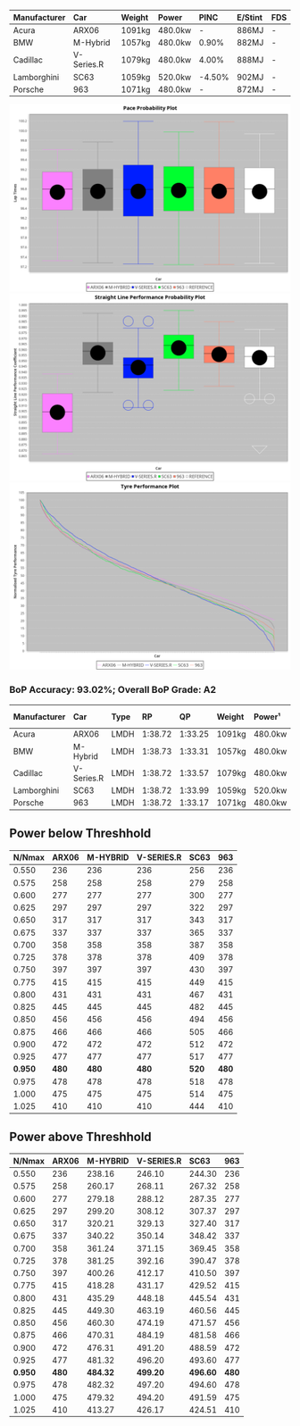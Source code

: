 | Manufacturer | Car        | Weight | Power   | PINC    | E/Stint | FDS     |
|:-|:-|:-|:-|:-|:-|:-|
| Acura        | ARX06      | 1091kg | 480.0kw |    -    | 886MJ   |    -    |
| BMW          | M-Hybrid   | 1057kg | 480.0kw | 0.90%   | 882MJ   |    -    |
| Cadillac     | V-Series.R | 1079kg | 480.0kw | 4.00%   | 888MJ   |    -    |
| Lamborghini  | SC63       | 1059kg | 520.0kw | -4.50%  | 902MJ   |    -    |
| Porsche      | 963        | 1071kg | 480.0kw |    -    | 872MJ   |    -    |

![PACECHART](./IMG/AUTO.png)
![STRAIGHTLINEPERFORMANCECHART](./IMG/AUTO_sp.png)
![TYREPERFORMANCECHART](./IMG/AUTO_tw.png)

### BoP Accuracy: 93.02%; Overall BoP Grade: A2
| Manufacturer | Car        | Type | RP      | QP      | Weight | Power¹  | Threshhold | PINC    | Power²   | E/Stint | AVG Vmax  | FDS     | RDLC | L/Stint | BOP-Grade | Model Accuracy | Model Points | Match%  | SimDiff |
|:-|:-|:-|:-|:-|:-|:-|:-|:-|:-|:-|:-|:-|:-|:-|:-|:-|:-|:-|:-|
| Acura        | ARX06      | LMDH | 1:38.72 | 1:33.25 | 1091kg | 480.0kw | 250.0kph   |    -    | 480.00kw |  886MJ  | 298.61kph |    -    | 0.98 | 29      | +C1       | 100.00%        | 996          | 78.76%  | +0.06   |
| BMW          | M-Hybrid   | LMDH | 1:38.73 | 1:33.31 | 1057kg | 480.0kw | 250.0kph   | 0.90%   | 484.30kw |  882MJ  | 309.36kph |    -    | 1.00 | 29      | ~A1       | 100.00%        | 1998         | 95.33%  | +0.07   |
| Cadillac     | V-Series.R | LMDH | 1:38.72 | 1:33.57 | 1079kg | 480.0kw | 250.0kph   | 4.00%   | 499.20kw |  888MJ  | 307.10kph |    -    | 0.99 | 29      | +A2       | 98.11%         | 3991         | 92.26%  | -0.04   |
| Lamborghini  | SC63       | LMDH | 1:38.72 | 1:33.99 | 1059kg | 520.0kw | 250.0kph   | -4.50%  | 496.60kw |  902MJ  | 312.25kph |    -    | 1.02 | 29      | ~A1       | 100.00%        | 784          | 98.75%  | #       |
| Porsche      | 963        | LMDH | 1:38.72 | 1:33.17 | 1071kg | 480.0kw | 250.0kph   |    -    | 480.00kw |  872MJ  | 308.07kph |    -    | 0.99 | 29      | ~A1       | 99.91%         | 11713        | 100.00% | -0.01   |

## Power below Threshhold
| N/Nmax    | ARX06   | M-HYBRID | V-SERIES.R | SC63    | 963     |
|:-|:-|:-|:-|:-|:-|
|  0.550    |  236    |  236     |  236       |  256    |  236    |
|  0.575    |  258    |  258     |  258       |  279    |  258    |
|  0.600    |  277    |  277     |  277       |  300    |  277    |
|  0.625    |  297    |  297     |  297       |  322    |  297    |
|  0.650    |  317    |  317     |  317       |  343    |  317    |
|  0.675    |  337    |  337     |  337       |  365    |  337    |
|  0.700    |  358    |  358     |  358       |  387    |  358    |
|  0.725    |  378    |  378     |  378       |  409    |  378    |
|  0.750    |  397    |  397     |  397       |  430    |  397    |
|  0.775    |  415    |  415     |  415       |  449    |  415    |
|  0.800    |  431    |  431     |  431       |  467    |  431    |
|  0.825    |  445    |  445     |  445       |  482    |  445    |
|  0.850    |  456    |  456     |  456       |  494    |  456    |
|  0.875    |  466    |  466     |  466       |  505    |  466    |
|  0.900    |  472    |  472     |  472       |  512    |  472    |
|  0.925    |  477    |  477     |  477       |  517    |  477    |
| **0.950** | **480** | **480**  | **480**    | **520** | **480** |
|  0.975    |  478    |  478     |  478       |  518    |  478    |
|  1.000    |  475    |  475     |  475       |  514    |  475    |
|  1.025    |  410    |  410     |  410       |  444    |  410    |

## Power above Threshhold
| N/Nmax    | ARX06   | M-HYBRID   | V-SERIES.R | SC63       | 963     |
|:-|:-|:-|:-|:-|:-|
|  0.550    |  236    |  238.16    |  246.10    |  244.30    |  236    |
|  0.575    |  258    |  260.17    |  268.11    |  267.32    |  258    |
|  0.600    |  277    |  279.18    |  288.12    |  287.35    |  277    |
|  0.625    |  297    |  299.20    |  308.12    |  307.37    |  297    |
|  0.650    |  317    |  320.21    |  329.13    |  327.40    |  317    |
|  0.675    |  337    |  340.22    |  350.14    |  348.42    |  337    |
|  0.700    |  358    |  361.24    |  371.15    |  369.45    |  358    |
|  0.725    |  378    |  381.25    |  392.16    |  390.47    |  378    |
|  0.750    |  397    |  400.26    |  412.17    |  410.50    |  397    |
|  0.775    |  415    |  418.28    |  431.17    |  429.52    |  415    |
|  0.800    |  431    |  435.29    |  448.18    |  445.54    |  431    |
|  0.825    |  445    |  449.30    |  463.19    |  460.56    |  445    |
|  0.850    |  456    |  460.30    |  474.19    |  471.57    |  456    |
|  0.875    |  466    |  470.31    |  484.19    |  481.58    |  466    |
|  0.900    |  472    |  476.31    |  491.20    |  488.59    |  472    |
|  0.925    |  477    |  481.32    |  496.20    |  493.60    |  477    |
| **0.950** | **480** | **484.32** | **499.20** | **496.60** | **480** |
|  0.975    |  478    |  482.32    |  497.20    |  494.60    |  478    |
|  1.000    |  475    |  479.32    |  494.20    |  491.59    |  475    |
|  1.025    |  410    |  413.27    |  426.17    |  424.51    |  410    |

